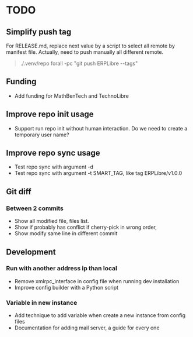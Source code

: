 # TODO
## Simplify push tag
For RELEASE.md, replace next value by a script to select all remote by manifest file.
Actually, need to push manually all different remote.
> ./.venv/repo forall -pc "git push ERPLibre --tags"

## Funding
- Add funding for MathBenTech and TechnoLibre

## Improve repo init usage
- Support run repo init without human interaction. Do we need to create a temporary user name?

## Improve repo sync usage
- Test repo sync with argument -d
- Test repo sync with argument -t SMART_TAG, like tag ERPLibre/v1.0.0

## Git diff
### Between 2 commits
- Show all modified file, files list.
- Show if probably has conflict if cherry-pick in wrong order,
- Show modify same line in different commit

## Development
### Run with another address ip than local
- Remove xmlrpc_interface in config file when running dev installation
- Improve config builder with a Python script

### Variable in new instance
- Add technique to add variable when create a new instance from config files
- Documentation for adding mail server, a guide for every one

